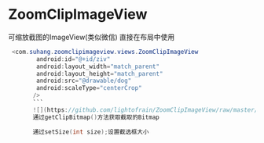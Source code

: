 # ZoomClipImageView
可缩放截图的ImageView(类似微信)
直接在布局中使用</br>
```java
 <com.suhang.zoomclipimageview.views.ZoomClipImageView
        android:id="@+id/ziv"
        android:layout_width="match_parent"
        android:layout_height="match_parent"
        android:src="@drawable/dog"
        android:scaleType="centerCrop"
       />
       ```
       ![](https://github.com/lightofrain/ZoomClipImageView/raw/master/image/Screenshot_1.png)
       通过getClipBitmap()方法获取截取的Bitmap
       
       通过setSize(int size);设置截选框大小
  
